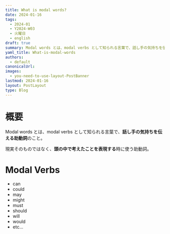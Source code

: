 ```yaml
---
title: What is modal words?
date: 2024-01-16
tags:
  - 2024-01
  - Y2024-W03
  - 火曜日
  - english
draft: true
summary: Modal words とは、modal verbs として知られる言葉で、話し手の気持ちを伝える助動詞のこと。
yaml_title: What-is-modal-words
authors:
  - default
canonicalUrl: 
images:
  - you-need-to-use-layout-PostBanner
lastmod: 2024-01-16
layout: PostLayout
type: Blog
---
```


# 概要

Modal words とは、modal verbs として知られる言葉で、**話し手の気持ちを伝える助動詞**のこと。

現実そのものではなく、**頭の中で考えたことを表現する**時に使う助動詞。

# Modal Verbs
- can
- could
- may
- might
- must
- should
- will
- would
- etc...

